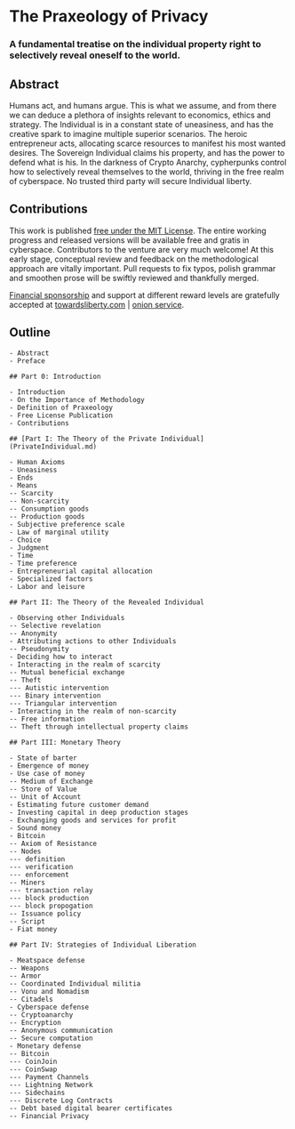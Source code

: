 # The Praxeology of Privacy

### A fundamental treatise on the individual property right to selectively reveal oneself to the world.

## Abstract

Humans act, and humans argue. This is what we assume, and from there we can deduce a plethora of insights relevant to economics, ethics and strategy. The Individual is in a constant state of uneasiness, and has the creative spark to imagine multiple superior scenarios. The heroic entrepreneur acts, allocating scarce resources to manifest his most wanted desires. The Sovereign Individual claims his property, and has the power to defend what is his. In the darkness of Crypto Anarchy, cypherpunks control how to selectively reveal themselves to the world, thriving in the free realm of cyberspace. No trusted third party will secure Individual liberty. 

## Contributions

This work is published [free under the MIT License](/LICENSE.md).
The entire working progress and released versions will be available free and gratis in cyberspace.
Contributors to the venture are very much welcome!
At this early stage, conceptual review and feedback on the methodological approach are vitally important.
Pull requests to fix typos, polish grammar and smoothen prose will be swiftly reviewed and thankfully merged.

[Financial sponsorship](https://towardsliberty.com/pop) and support at different reward levels are gratefully accepted at [towardsliberty.com](https://towardsliberty.com) | [onion service](http://7a5eaokoytoqpp6jgklwg5kevzltv2cclwzbyvakyzaeghe4rqipe7ad.onion).

## Outline

```
- Abstract
- Preface

## Part 0: Introduction

- Introduction
- On the Importance of Methodology
- Definition of Praxeology
- Free License Publication
- Contributions

## [Part I: The Theory of the Private Individual](PrivateIndividual.md)

- Human Axioms
- Uneasiness
- Ends
- Means
-- Scarcity
-- Non-scarcity
-- Consumption goods
-- Production goods
- Subjective preference scale
- Law of marginal utility
- Choice
- Judgment
- Time
- Time preference
- Entrepreneurial capital allocation
- Specialized factors
- Labor and leisure

## Part II: The Theory of the Revealed Individual

- Observing other Individuals
-- Selective revelation
-- Anonymity
- Attributing actions to other Individuals
-- Pseudonymity
- Deciding how to interact
- Interacting in the realm of scarcity
-- Mutual beneficial exchange
-- Theft
--- Autistic intervention
--- Binary intervention
--- Triangular intervention
- Interacting in the realm of non-scarcity
-- Free information
-- Theft through intellectual property claims

## Part III: Monetary Theory

- State of barter
- Emergence of money
- Use case of money
-- Medium of Exchange
-- Store of Value
-- Unit of Account
- Estimating future customer demand
- Investing capital in deep production stages
- Exchanging goods and services for profit
- Sound money
- Bitcoin
-- Axiom of Resistance
-- Nodes
--- definition
--- verification
--- enforcement
-- Miners
--- transaction relay
--- block production
--- block propogation
-- Issuance policy
-- Script
- Fiat money

## Part IV: Strategies of Individual Liberation

- Meatspace defense
-- Weapons
-- Armor
-- Coordinated Individual militia
-- Vonu and Nomadism
-- Citadels
- Cyberspace defense
-- Cryptoanarchy
-- Encryption
-- Anonymous communication
-- Secure computation
- Monetary defense
-- Bitcoin
--- CoinJoin
--- CoinSwap
--- Payment Channels
--- Lightning Network
--- Sidechains
--- Discrete Log Contracts
-- Debt based digital bearer certificates
-- Financial Privacy
```

